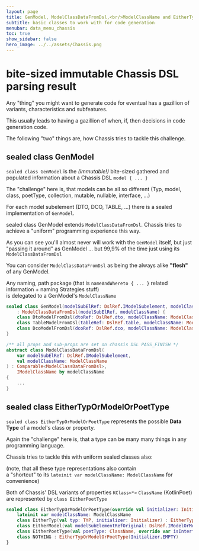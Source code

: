 ```yaml
---
layout: page
title: GenModel, ModelClassDataFromDsl,<br/>ModelClassName and EitherTypOrModelOrPoetTyp
subtitle: basic classes to work with for code generation
menubar: data_menu_chassis
toc: true
show_sidebar: false
hero_image: ../../assets/Chassis.png
---
```

# bite-sized immutable Chassis DSL parsing result

Any "thing" you might want to generate code for eventual has a gazillion of variants, characteristics and subfeatures.

This usually leads to having a gazillion of when, if, then decisions in code generation code.

The following "two" things are, how Chassis tries to tackle this challenge.

## sealed class GenModel

`sealed class GenModel` is the *(immutable!)* bite-sized gathered and populated information about a Chassis DSL `model { ... }`

The "challenge" here is, that models can be all so different (Typ, model, class, poetType, collection, mutable, nullable, interface, ...)

For each model subelement (DTO, DCO, TABLE, ...) there is a sealed implementation of `GenModel`.

sealed class GenModel extends `ModelClassDataFromDsl`. Chassis tries to achieve a "uniform" programming experience this way.

As you can see you'll almost never will work with the `GenModel` itself, but just "passing it around" as GenModel ...
but 99,9% of the time just using its `ModelClassDataFromDsl`

You can consider `ModelClassDataFromDsl` as being the always alike **"flesh"** of any GenModel.

Any naming, path package (that is `nameAndWhereto { ... }` related information + naming Strategies stuff)<br/>
is delegated to a GenModel's `ModelClassName`

```kotlin
sealed class GenModel(modelSubElRef: DslRef.IModelSubelement, modelClassName: ModelClassName)
    : ModelClassDataFromDsl(modelSubElRef, modelClassName) {
    class DtoModelFromDsl(dtoRef: DslRef.dto, modelClassName: ModelClassName) : GenModel(dtoRef, modelClassName) { init { modelClassName.modelClassDataFromDsl = this } }
    class TableModelFromDsl(tableRef: DslRef.table, modelClassName: ModelClassName) : GenModel(tableRef, modelClassName) { init { modelClassName.modelClassDataFromDsl = this } }
    class DcoModelFromDsl(dcoRef: DslRef.dco, modelClassName: ModelClassName) : GenModel(dcoRef, modelClassName) { init { modelClassName.modelClassDataFromDsl = this } }
}

/** all props and sub-props are set on chassis DSL PASS_FINISH */
abstract class ModelClassDataFromDsl(
    var modelSubElRef: DslRef.IModelSubelement,
    val modelClassName: ModelClassName
) : Comparable<ModelClassDataFromDsl>,
    IModelClassName by modelClassName
{
    ...
}
```

## sealed class EitherTypOrModelOrPoetType

`sealed class EitherTypOrModelOrPoetType` represents the possible **Data Type** of a model's class or property.

Again the "challenge" here is, that a type can be many many things in any programming language.

Chassis tries to tackle this with uniform sealed classes also:

(note, that all these type representations also contain<br/>a "shortcut" to its `lateinit var modelClassName: ModelClassName` for convenience)

Both of Chassis' DSL variants of properties `KClass<*>` `ClassName` (KotlinPoet) are represented by `class EitherPoetType` 

```kotlin
sealed class EitherTypOrModelOrPoetType(override val initializer: Initializer) {
    lateinit var modelClassName: ModelClassName
    class EitherTyp(val typ: TYP, initializer: Initializer) : EitherTypOrModelOrPoetType(initializer)
    class EitherModel(val modelSubElementRefOriginal: DslRef.IModelOrModelSubelement, initializer: Initializer) : EitherTypOrModelOrPoetType(initializer)
    class EitherPoetType(val poetType: ClassName, override var isInterface: Boolean, initializer: Initializer) : EitherTypOrModelOrPoetType(initializer)
    class NOTHING : EitherTypOrModelOrPoetType(Initializer.EMPTY)
}
```
